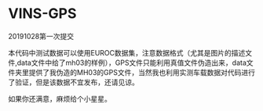 # VINS-GPS
20191028第一次提交


本代码中测试数据可以使用EUROC数据集，注意数据格式（尤其是图片的描述文件,data文件中给了mh03的样例），GPS文件只能利用真值文件伪造出来，data文件夹里提供了我伪造的MH03的GPS文件，当然我也利用实测车载数据对代码进行了验证，但是该数据不宜发布，还请见谅。


如果你还满意，麻烦给个小星星。

